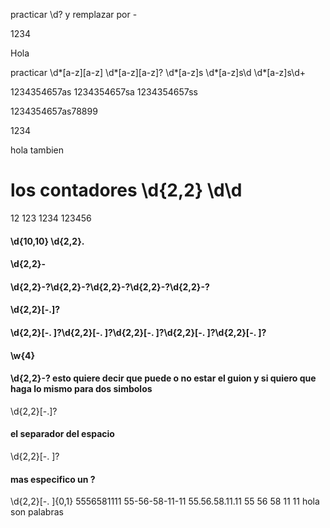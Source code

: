




practicar \d?  y remplazar por -

1234

Hola


practicar \d*[a-z][a-z]   \d*[a-z][a-z]?     \d*[a-z]s    \d*[a-z]s\d       \d*[a-z]s\d+
 

1234354657as
1234354657sa
1234354657ss

1234354657as78899

1234

hola tambien 


# los contadores   \d{2,2}  \d\d

12
123
1234
123456

#### \d{10,10}        \d{2,2}\.   

#### \d{2,2}-     

####     \d{2,2}-?\d{2,2}-?\d{2,2}-?\d{2,2}-?\d{2,2}-?   

####   \d{2,2}[\-\.]?     
#### \d{2,2}[\-\. ]?\d{2,2}[\-\. ]?\d{2,2}[\-\. ]?\d{2,2}[\-\. ]?\d{2,2}[\-\. ]?

#### \w{4}
 #### \d{2,2}-?     esto quiere decir que puede o no estar el guion y si quiero que haga lo mismo para dos simbolos

 \d{2,2}[\-\.]?

 #### el separador del espacio
\d{2,2}[\-\. ]?

####  mas especifico un ?
\d{2,2}[\-\. ]{0,1}
5556581111
55-56-58-11-11
55.56.58.11.11
55 56 58 11 11
hola son palabras